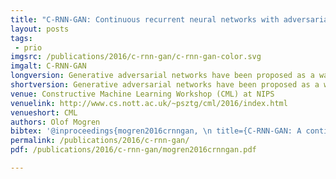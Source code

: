```yaml
---
title: "C-RNN-GAN: Continuous recurrent neural networks with adversarial training"
layout: posts
tags:
 - prio
imgsrc: /publications/2016/c-rnn-gan/c-rnn-gan-color.svg
imgalt: C-RNN-GAN
longversion: Generative adversarial networks have been proposed as a way of efficiently training deep generative neural networks. We propose a generative adversarial model that works on continuous sequential data, and apply it by training it on a collection of classical music. We conclude that it generates music that sounds better and better as the model is trained, report statistics on generated music, and let the reader judge the quality by downloading the generated songs.</p><h2>Generated music samples</h2><p><a href="http://mogren.one/files/c-rnn-gan-sample11.mp3">sample11.mp3</a></br><a href="http://mogren.one/files/c-rnn-gan-sample.mp3">sample09.mp3</a></br></p><p>More samples of generated music can be downloaded from <a href="https://github.com/olofmogren/c-rnn-gan-samples/">https://github.com/olofmogren/c-rnn-gan-samples/</a>.</p><h2>Source code</h2><p>The source code used for the experiments can be downloaded from <a href="https://github.com/olofmogren/c-rnn-gan/">https://github.com/olofmogren/c-rnn-gan/</a>.
shortversion: Generative adversarial networks have been proposed as a way of efficiently training deep generative neural networks. We propose a generative adversarial model that works on continuous sequential data, and apply it by training it on a collection of classical music. We conclude that it generates music that sounds better and better as the model is trained, report statistics on generated music, and let the reader judge the quality by downloading the generated songs.
venue: Constructive Machine Learning Workshop (CML) at NIPS
venuelink: http://www.cs.nott.ac.uk/~psztg/cml/2016/index.html
venueshort: CML
authors: Olof Mogren
bibtex: '@inproceedings{mogren2016crnngan, \n title={C-RNN-GAN: A continuous recurrent neural network with adversarial training}, \n author={Olof Mogren}, \n booktitle={Constructive Machine Learning Workshop (CML) at NIPS 2016}, \n pages={1}, \n year={2016}}'
permalink: /publications/2016/c-rnn-gan/
pdf: /publications/2016/c-rnn-gan/mogren2016crnngan.pdf

---
```

